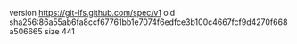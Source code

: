 version https://git-lfs.github.com/spec/v1
oid sha256:86a55ab6fa8ccf67761bb1e7074f6edfce3b100c4667fcf9d4270f668a506665
size 441
